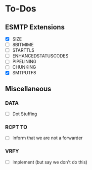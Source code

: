 # To-Dos

## ESMTP Extensions

- [x] SIZE
- [ ] 8BITMIME
- [ ] STARTTLS
- [ ] ENHANCEDSTATUSCODES
- [ ] PIPELINING
- [ ] CHUNKING
- [x] SMTPUTF8

## Miscellaneous

### DATA

- [ ] Dot Stuffing

### RCPT TO

- [ ] Inform that we are not a forwarder

### VRFY

- [ ] Implement (but say we don't do this)
